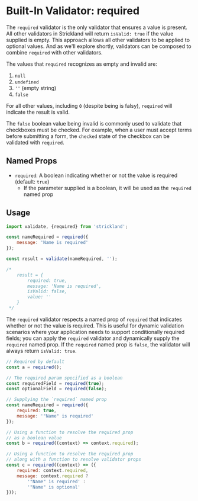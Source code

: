 # Built-In Validator: required

The `required` validator is the only validator that ensures a value is present. All other validators in Strickland will return `isValid: true` if the value supplied is empty. This approach allows all other validators to be applied to optional values. And as we'll explore shortly, validators can be composed to combine `required` with other validators.

The values that `required` recognizes as empty and invalid are:

1. `null`
1. `undefined`
1. `''` (empty string)
1. `false`

For all other values, including `0` (despite being is falsy), `required` will indicate the result is valid.

The `false` boolean value being invalid is commonly used to validate that checkboxes must be checked. For example, when a user must accept terms before submitting a form, the `checked` state of the checkbox can be validated with `required`.

## Named Props

* `required`: A boolean indicating whether or not the value is required (default: `true`)
    * If the parameter supplied is a boolean, it will be used as the `required` named prop

## Usage

``` jsx
import validate, {required} from 'strickland';

const nameRequired = required({
    message: 'Name is required'
});

const result = validate(nameRequired, '');

/*
    result = {
        required: true,
        message: 'Name is required',
        isValid: false,
        value: ''
    }
 */
```

The `required` validator respects a named prop of `required` that indicates whether or not the value is required. This is useful for dynamic validation scenarios where your application needs to support conditionally required fields; you can apply the `required` validator and dynamically supply the `required` named prop. If the `required` named prop is `false`, the validator will always return `isValid: true`.

``` jsx
// Required by default
const a = required();

// The required param specified as a boolean
const requiredField = required(true);
const optionalField = required(false);

// Supplying the `required` named prop
const nameRequired = required({
    required: true,
    message: '"Name" is required'
});

// Using a function to resolve the required prop
// as a boolean value
const b = required((context) => context.required);

// Using a function to resolve the required prop
// along with a function to resolve validator props
const c = required((context) => ({
    required: context.required,
    message: context.required ?
        '"Name" is required' :
        '"Name" is optional'
}));
```
